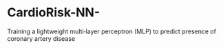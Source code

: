 # CardioRisk-NN-
Training a lightweight multi‑layer perceptron (MLP) to predict presence of coronary artery disease
